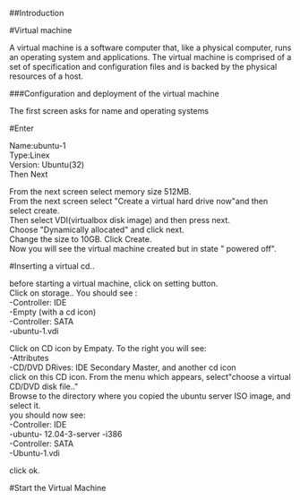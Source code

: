 ##Introduction

#Virtual machine

A virtual machine is a software computer that, like a physical computer, runs an operating system and applications. The virtual machine is comprised of a set of specification and configuration files and is backed by the physical resources of a host.

###Configuration and deployment of the virtual machine

The first screen asks for name and operating systems

#Enter 

  Name:ubuntu-1  
  Type:Linex  
  Version: Ubuntu(32)  
  Then Next
  
From the next screen select memory size 512MB.  
From the next screen select "Create a virtual hard drive now"and then select create.  
Then select VDI(virtualbox disk image) and then press next.  
Choose  "Dynamically allocated" and click next.  
Change the size to 10GB. Click Create.  
Now you will see the virtual machine created but in state " powered off".  

#Inserting a virtual cd..  

before starting a virtual machine, click on setting button.  
Click on storage..
You should see :  
-Controller: IDE    
-Empty (with a cd icon)  
-Controller: SATA  
-ubuntu-1.vdi  

Click on CD icon by Empaty. To the right you will see:  
-Attributes  
-CD/DVD DRives: IDE Secondary Master, and another cd icon  
click on this CD icon. From the menu which appears, select"choose a virtual CD/DVD disk file.."  
Browse to the directory where you copied the ubuntu server ISO image, and select it.  
you should now see:  
-Controller: IDE  
-ubuntu- 12.04-3-server -i386  
-Controller: SATA  
-Ubuntu-1.vdi  

click ok.  

#Start the Virtual Machine


